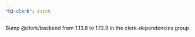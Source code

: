 ```yaml
---
"h3-clerk": patch
---
```


Bump @clerk/backend from 1.13.8 to 1.13.9 in the clerk-dependencies group
